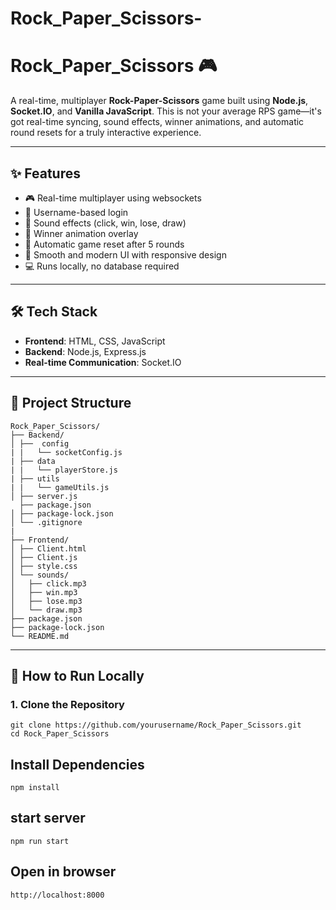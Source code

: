 # Rock_Paper_Scissors-

# Rock_Paper_Scissors 🎮

A real-time, multiplayer **Rock-Paper-Scissors** game built using **Node.js**, **Socket.IO**, and **Vanilla JavaScript**. This is not your average RPS game—it's got real-time syncing, sound effects, winner animations, and automatic round resets for a truly interactive experience.

---

## ✨ Features

- 🎮 Real-time multiplayer using websockets
- 🔐 Username-based login
- 🎵 Sound effects (click, win, lose, draw)
- 🎉 Winner animation overlay
- 🔁 Automatic game reset after 5 rounds
- 🎨 Smooth and modern UI with responsive design
- 💻 Runs locally, no database required

---

## 🛠️ Tech Stack

- **Frontend**: HTML, CSS, JavaScript
- **Backend**: Node.js, Express.js
- **Real-time Communication**: Socket.IO

---

## 📂 Project Structure

```
Rock_Paper_Scissors/
├── Backend/
│ ├──  config
| |   └── socketConfig.js 
| ├── data
| |   └── playerStore.js 
| ├── utils
| |   └── gameUtils.js 
│ ├── server.js
  ├── package.json
│ ├── package-lock.json
│ └── .gitignore
|
├── Frontend/
│ ├── Client.html
│ ├── Client.js
│ ├── style.css
│ └── sounds/
│   ├── click.mp3
│   ├── win.mp3
│   ├── lose.mp3
│   └── draw.mp3
├── package.json
├── package-lock.json
└── README.md
```


---

## 🚀 How to Run Locally

### 1. Clone the Repository

```
git clone https://github.com/yourusername/Rock_Paper_Scissors.git
cd Rock_Paper_Scissors

```

## Install Dependencies 

```
npm install

```
## start server
```
npm run start

```

## Open in browser

```
http://localhost:8000

```